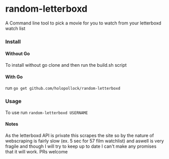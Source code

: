 # random-letterboxd

A Command line tool to pick a movie for you to watch from your letterboxd watch list

### Install

#### Without Go
To install without go clone and then run the build.sh script

#### With Go
run `go get github.com/holopollock/random-letterboxd`

### Usage

To use run `random-letterboxd USERNAME`

#### Notes

As the letterboxd API is private this scrapes the site so by the nature of webscraping is fairly slow (ex. 5 sec for 57 film watchlist) and aswell is very fragile and though I will try to keep up to date I can't make any promises that it will work. PRs welcome
